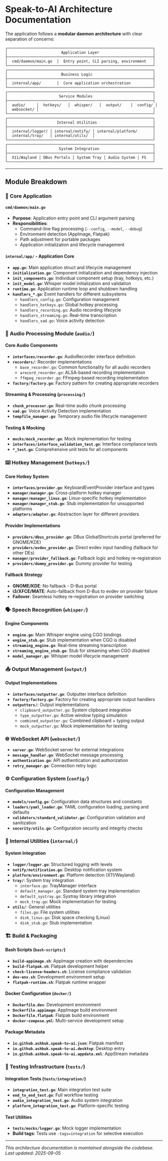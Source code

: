 # Speak-to-AI Architecture Documentation

The application follows a **modular daemon architecture** with clear separation of concerns:

```
┌─────────────────────────────────────────────────────────────────┐
│                        Application Layer                        │
├─────────────────────────────────────────────────────────────────┤
│  cmd/daemon/main.go  │  Entry point, CLI parsing, environment   │
└─────────────────────────────────────────────────────────────────┘
┌─────────────────────────────────────────────────────────────────┐
│                        Business Logic                           │
├─────────────────────────────────────────────────────────────────┤
│  internal/app/       │  Core application orchestration          │
└─────────────────────────────────────────────────────────────────┘
┌─────────────────────────────────────────────────────────────────┐
│                       Service Modules                           │
├─────────────────────────────────────────────────────────────────┤
│  audio/     │  hotkeys/   │  whisper/   │  output/    │  config/ │
│  websocket/ │                                                   │
└─────────────────────────────────────────────────────────────────┘
┌─────────────────────────────────────────────────────────────────┐
│                      Internal Utilities                         │
├─────────────────────────────────────────────────────────────────┤
│  internal/logger/ │ internal/notify/ │ internal/platform/       │
│  internal/tray/   │ internal/utils/  │                          │
└─────────────────────────────────────────────────────────────────┘
┌─────────────────────────────────────────────────────────────────┐
│                       System Integration                        │
├─────────────────────────────────────────────────────────────────┤
│  X11/Wayland │ DBus Portals │ System Tray │ Audio System │ FS   │
└─────────────────────────────────────────────────────────────────┘
```

---

## Module Breakdown

### 📁 **Core Application**

#### `cmd/daemon/main.go`
- **Purpose**: Application entry point and CLI argument parsing
- **Responsibilities**:
  - Command-line flag processing (`--config`, `--model`, `--debug`)
  - Environment detection (AppImage, Flatpak)
  - Path adjustment for portable packages
  - Application initialization and lifecycle management

#### `internal/app/` - Application Core
- **`app.go`**: Main application struct and lifecycle management
- **`initialization.go`**: Component initialization and dependency injection
- **`init_components.go`**: Individual component setup (tray, hotkeys, etc.)
- **`init_model.go`**: Whisper model initialization and validation
- **`runtime.go`**: Application runtime loop and shutdown handling
- **`handlers_*.go`**: Event handlers for different subsystems
  - `handlers_config.go`: Configuration management
  - `handlers_hotkeys.go`: Global hotkey processing
  - `handlers_recording.go`: Audio recording lifecycle
  - `handlers_streaming.go`: Real-time transcription
  - `handlers_vad.go`: Voice activity detection

### 🎤 **Audio Processing Module** (`audio/`)

#### Core Audio Components
- **`interfaces/recorder.go`**: AudioRecorder interface definition
- **`recorders/`**: Recorder implementations
  - `base_recorder.go`: Common functionality for all audio recorders
  - `arecord_recorder.go`: ALSA-based recording implementation
  - `ffmpeg_recorder.go`: FFmpeg-based recording implementation
- **`factory/factory.go`**: Factory pattern for creating appropriate recorders

#### Streaming & Processing (`processing/`)
- **`chunk_processor.go`**: Real-time audio chunk processing
- **`vad.go`**: Voice Activity Detection implementation
- **`tempfile_manager.go`**: Temporary audio file lifecycle management

#### Testing & Mocking
- **`mocks/mock_recorder.go`**: Mock implementation for testing
- **`interfaces/interface_validation_test.go`**: Interface compliance tests
- **`*_test.go`**: Comprehensive unit tests for all components

### ⌨️ **Hotkey Management** (`hotkeys/`)

#### Core Hotkey System
- **`interfaces/provider.go`**: KeyboardEventProvider interface and types
- **`manager/manager.go`**: Cross-platform hotkey manager
- **`manager/manager_linux.go`**: Linux-specific hotkey implementation
- **`manager/manager_stub.go`**: Stub implementation for unsupported platforms
- **`adapters/adapter.go`**: Abstraction layer for different providers

#### Provider Implementations
- **`providers/dbus_provider.go`**: DBus GlobalShortcuts portal (preferred for GNOME/KDE)
- **`providers/evdev_provider.go`**: Direct evdev input handling (fallback for other DEs)
- **`manager/provider_fallback.go`**: Fallback logic and hotkey re-registration
- **`providers/dummy_provider.go`**: Dummy provider for testing

#### Fallback Strategy
- **GNOME/KDE**: No fallback - D-Bus portal
- **i3/XFCE/MATE**: Auto-fallback from D-Bus to evdev on provider failure
- **Failover**: Seamless hotkey re-registration on provider switching

### 🗣️ **Speech Recognition** (`whisper/`)

#### Engine Components
- **`engine.go`**: Main Whisper engine using CGO bindings
- **`engine_stub.go`**: Stub implementation when CGO is disabled
- **`streaming_engine.go`**: Real-time streaming transcription
- **`streaming_engine_stub.go`**: Stub for streaming when CGO disabled
- **`model_manager.go`**: Whisper model lifecycle management

### 📤 **Output Management** (`output/`)

#### Output Implementations
- **`interfaces/outputter.go`**: Outputter interface definition
- **`factory/factory.go`**: Factory for creating appropriate output handlers
- **`outputters/`**: Output implementations
  - `clipboard_outputter.go`: System clipboard integration
  - `type_outputter.go`: Active window typing simulation
  - `combined_outputter.go`: Combined clipboard + typing output
  - `mock_outputter.go`: Mock implementation for testing

### 🌐 **WebSocket API** (`websocket/`)

- **`server.go`**: WebSocket server for external integrations
- **`message_handler.go`**: WebSocket message processing
- **`authentication.go`**: API authentication and authorization
- **`retry_manager.go`**: Connection retry logic

### ⚙️ **Configuration System** (`config/`)

#### Configuration Management
- **`models/config.go`**: Configuration data structures and constants
- **`loaders/yaml_loader.go`**: YAML configuration loading, parsing and defaults
- **`validators/standard_validator.go`**: Configuration validation and sanitization
- **`security/utils.go`**: Configuration security and integrity checks

### 🔧 **Internal Utilities** (`internal/`)

#### System Integration
- **`logger/logger.go`**: Structured logging with levels
- **`notify/notification.go`**: Desktop notification system
- **`platform/environment.go`**: Platform detection (X11/Wayland)
- **`tray/`**: System tray integration
  - `interface.go`: TrayManager interface
  - `default_manager.go`: Standard system tray implementation
  - `default_systray.go`: Systray library integration
  - `mock_tray.go`: Mock implementation for testing
- **`utils/`**: General utilities
  - `files.go`: File system utilities
  - `disk_linux.go`: Disk space checking (Linux)
  - `disk_stub.go`: Stub implementation

### 🏗️ **Build & Packaging**

#### Bash Scripts (`bash-scripts/`)
- **`build-appimage.sh`**: AppImage creation with dependencies
- **`build-flatpak.sh`**: Flatpak development helper
- **`check-license-headers.sh`**: License compliance validation
- **`dev-env.sh`**: Development environment setup
- **`flatpak-runtime.sh`**: Flatpak runtime wrapper

#### Docker Configuration (`docker/`)
- **`Dockerfile.dev`**: Development environment
- **`Dockerfile.appimage`**: AppImage build environment
- **`Dockerfile.flatpak`**: Flatpak build environment
- **`docker-compose.yml`**: Multi-service development setup

#### Package Metadata
- **`io.github.ashbuk.speak-to-ai.json`**: Flatpak manifest
- **`io.github.ashbuk.speak-to-ai.desktop`**: Desktop entry
- **`io.github.ashbuk.speak-to-ai.appdata.xml`**: AppStream metadata

### 🧪 **Testing Infrastructure** (`tests/`)

#### Integration Tests (`tests/integration/`)
- **`integration_test.go`**: Main integration test suite
- **`end_to_end_test.go`**: Full workflow testing
- **`audio_integration_test.go`**: Audio system integration
- **`platform_integration_test.go`**: Platform-specific testing

#### Test Utilities
- **`tests/mocks/logger.go`**: Mock logger implementation
- **Build tags**: Tests use `-tags=integration` for selective execution

---

*This architecture documentation is maintained alongside the codebase. Last updated: 2025-09-05*